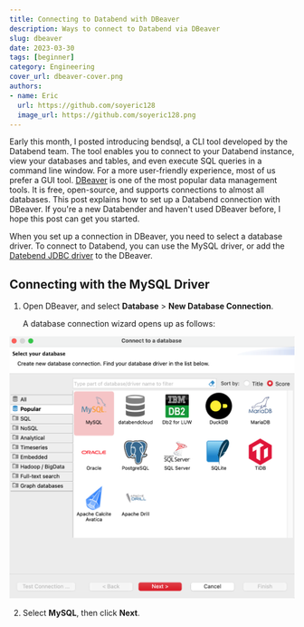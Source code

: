 ```yaml
---
title: Connecting to Databend with DBeaver
description: Ways to connect to Databend via DBeaver
slug: dbeaver
date: 2023-03-30
tags: [beginner]
category: Engineering
cover_url: dbeaver-cover.png
authors:
- name: Eric
  url: https://github.com/soyeric128
  image_url: https://github.com/soyeric128.png
---
```


Early this month, I posted introducing bendsql, a CLI tool developed by the Databend team. The tool enables you to connect to your Databend instance, view your databases and tables, and even execute SQL queries in a command line window. For a more user-friendly experience, most of us prefer a GUI tool. [DBeaver](https://dbeaver.com) is one of the most popular data management tools. It is free, open-source, and supports connections to almost all databases. This post explains how to set up a Databend connection with DBeaver. If you're a new Databender and haven't used DBeaver before, I hope this post can get you started.

When you set up a connection in DBeaver, you need to select a database driver. To connect to Databend, you can use the MySQL driver, or add the [Datebend JDBC driver](https://github.com/databendcloud/databend-jdbc) to the DBeaver.


## Connecting with the MySQL Driver

1. Open DBeaver, and select **Database** > **New Database Connection**.

    A database connection wizard opens up as follows:

![Alt text](../static/img/blog/dbeaver-select.png)

2. Select **MySQL**, then click **Next**.

